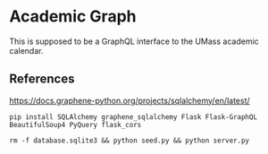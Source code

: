 # Academic Graph

This is supposed to be a GraphQL interface to the UMass academic calendar.

## References
https://docs.graphene-python.org/projects/sqlalchemy/en/latest/

`pip install SQLAlchemy graphene_sqlalchemy Flask Flask-GraphQL BeautifulSoup4 PyQuery flask_cors`

`rm -f database.sqlite3 && python seed.py && python server.py`